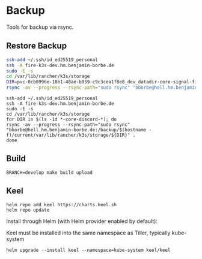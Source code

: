 # Backup

Tools for backup via rsync.

## Restore Backup

```bash
ssh-add ~/.ssh/id_ed25519_personal
ssh -A fire-k3s-dev.hm.benjamin-borbe.de
sudo -E -s
cd /var/lib/rancher/k3s/storage
DIR=pvc-0cb8996e-18b1-48ae-b959-c9c3cea1f8e8_dev_datadir-core-signal-finder-dwx-gold-0 \
rsync -av --progress --rsync-path="sudo rsync" "bborbe@hell.hm.benjamin-borbe.de:/backup/$(hostname -f)/current/var/lib/rancher/k3s/storage/${DIR}" .
```

```
ssh-add ~/.ssh/id_ed25519_personal
ssh -A fire-k3s-dev.hm.benjamin-borbe.de
sudo -E -s
cd /var/lib/rancher/k3s/storage
for DIR in $(ls -1d *-core-discord-*); do
rsync -av --progress --rsync-path="sudo rsync" "bborbe@hell.hm.benjamin-borbe.de:/backup/$(hostname -f)/current/var/lib/rancher/k3s/storage/${DIR}" .
done
```

## Build

```
BRANCH=develop make build upload
```

## Keel

```
helm repo add keel https://charts.keel.sh
helm repo update
```

Install through Helm (with Helm provider enabled by default):

Keel must be installed into the same namespace as Tiller, typically kube-system

```
helm upgrade --install keel --namespace=kube-system keel/keel
```
